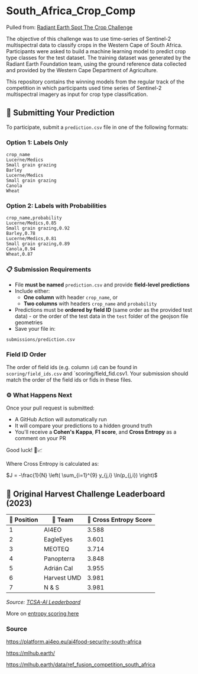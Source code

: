 # South_Africa_Crop_Comp
Pulled from: [Radiant Earth Spot The Crop Challenge](https://github.com/radiantearth/spot-the-crop-challenge)

The objective of this challenge was to use time-series of Sentinel-2 multispectral data to classify crops in the Western Cape of South Africa. Participants were asked to build a machine learning model to predict crop type classes for the test dataset. The training dataset was generated by the Radiant Earth Foundation team, using the ground reference data collected and provided by the Western Cape Department of Agriculture.

This repository contains the winning models from the regular track of the competition in which participants used time series of Sentinel-2 multispectral imagery as input for crop type classification.

## 🧪 Submitting Your Prediction

To participate, submit a `prediction.csv` file in one of the following formats:

### Option 1: Labels Only
```
crop_name
Lucerne/Medics
Small grain grazing
Barley
Lucerne/Medics
Small grain grazing
Canola
Wheat
```

### Option 2: Labels with Probabilities
```
crop_name,probability
Lucerne/Medics,0.85
Small grain grazing,0.92
Barley,0.78
Lucerne/Medics,0.81
Small grain grazing,0.89
Canola,0.94
Wheat,0.87
```
 
### 📋 Submission Requirements

- File **must be named** `prediction.csv` and provide **field-level predictions**
- Include either:
  - **One column** with header `crop_name`, or
  - **Two columns** with headers `crop_name` and `probability`
- Predictions must be **ordered by field ID** (same order as the provided test data) - or the order of the test data in the `test` folder of the geojson file geometries
- Save your file in:

```
submissions/prediction.csv
```

### Field ID Order

The order of field ids (e.g. column `id`) can be found in `scoring/field_ids.csv` and `scoring/field_fid.csv1. Your submission should match the order of the field ids or fids in these files.


### ⚙️ What Happens Next

Once your pull request is submitted:
- A GitHub Action will automatically run
- It will compare your predictions to a hidden ground truth
- You'll receive a **Cohen's Kappa**, **F1 score**, and **Cross Entropy** as a comment on your PR

Good luck! 🌾📈

Where Cross Entropy is calculated as:

$J = -\frac{1}{N} \left( \sum_{i=1}^{9} y_{j,i} \ln(p_{j,i}) \right)$


## 🌾 Original Harvest Challenge Leaderboard (2023)

| 🏅 Position | 👥 Team         | 🎯 Cross Entropy Score |
|-------------|----------------|------------------------|
| 1           | AI4EO          | 3.588                  |
| 2           | EagleEyes      | 3.601                  |
| 3           | MEOTEQ         | 3.714                  |
| 4           | Panopterra     | 3.848                  |
| 5           | Adrián Cal     | 3.955                  |
| 6           | Harvest UMD    | 3.981                  |
| 7           | N & S          | 3.981                  |

_Source: [TCSA-AI Leaderboard](https://platform.ai4eo.eu/ai4food-security-south-africa/leaderboard)_



More on [entropy scoring here](https://github.com/radiantearth/spot-the-crop-challenge)


### Source

https://platform.ai4eo.eu/ai4food-security-south-africa

https://mlhub.earth/

https://mlhub.earth/data/ref_fusion_competition_south_africa

